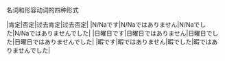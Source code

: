 名词和形容动词的四种形式

|肯定|否定|过去肯定|过去否定|
|N/Naです|N/Naではありません|N/Naでした|N/Naではありませんでした|
|日曜日です|日曜日ではありません|日曜日でした|日曜日ではありませんでした|
|暇です|暇ではありません|暇でした|暇ではありませんでした|